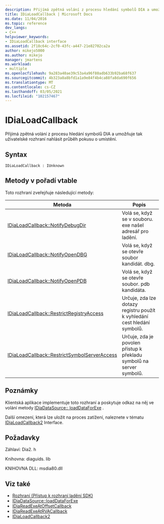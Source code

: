 ```yaml
---
description: Přijímá zpětná volání z procesu hledání symbolů DIA a umožňuje tak uživatelské rozhraní nahlásit průběh pokusu o umístění.
title: IDiaLoadCallback | Microsoft Docs
ms.date: 11/04/2016
ms.topic: reference
dev_langs:
- C++
helpviewer_keywords:
- IDiaLoadCallback interface
ms.assetid: 2f18c64c-2cf0-43fc-a447-21e82702ca2a
author: mikejo5000
ms.author: mikejo
manager: jmartens
ms.workload:
- multiple
ms.openlocfilehash: 9a283a40ae39c53a4a96f80adb633b92ba68f637
ms.sourcegitcommit: 4b323a8a8bfd1a1a9e84f4b4ca88fa8da690f656
ms.translationtype: MT
ms.contentlocale: cs-CZ
ms.lasthandoff: 03/05/2021
ms.locfileid: "102157467"
---
```

# <a name="idialoadcallback"></a>IDiaLoadCallback
Přijímá zpětná volání z procesu hledání symbolů DIA a umožňuje tak uživatelské rozhraní nahlásit průběh pokusu o umístění.

## <a name="syntax"></a>Syntax

```
IDiaLoadCallback : IUnknown
```

## <a name="methods-in-vtable-order"></a>Metody v pořadí vtable
 Toto rozhraní zveřejňuje následující metody:

|Metoda|Popis|
|------------|-----------------|
|[IDiaLoadCallback::NotifyDebugDir](../../debugger/debug-interface-access/idialoadcallback-notifydebugdir.md)|Volá se, když se v souboru. exe našel adresář pro ladění.|
|[IDiaLoadCallback::NotifyOpenDBG](../../debugger/debug-interface-access/idialoadcallback-notifyopendbg.md)|Volá se, když se otevře soubor kandidát. dbg.|
|[IDiaLoadCallback::NotifyOpenPDB](../../debugger/debug-interface-access/idialoadcallback-notifyopenpdb.md)|Volá se, když se otevře soubor. pdb kandidáta.|
|[IDiaLoadCallback::RestrictRegistryAccess](../../debugger/debug-interface-access/idialoadcallback-restrictregistryaccess.md)|Určuje, zda lze dotazy registru použít k vyhledání cest hledání symbolů.|
|[IDiaLoadCallback::RestrictSymbolServerAccess](../../debugger/debug-interface-access/idialoadcallback-restrictsymbolserveraccess.md)|Určuje, zda je povolen přístup k překladu symbolů na server symbolů.|

## <a name="remarks"></a>Poznámky
 Klientská aplikace implementuje toto rozhraní a poskytuje odkaz na něj ve volání metody [IDiaDataSource:: loadDataForExe](../../debugger/debug-interface-access/idiadatasource-loaddataforexe.md) .

 Další omezení, která lze uložit na proces zatížení, naleznete v tématu [IDiaLoadCallback2](../../debugger/debug-interface-access/idialoadcallback2.md) Interface.

## <a name="requirements"></a>Požadavky
 Záhlaví: Dia2. h

 Knihovna: diaguids. lib

 KNIHOVNA DLL: msdia80.dll

## <a name="see-also"></a>Viz také
- [Rozhraní (Přístup k rozhraní ladění SDK)](../../debugger/debug-interface-access/interfaces-debug-interface-access-sdk.md)
- [IDiaDataSource::loadDataForExe](../../debugger/debug-interface-access/idiadatasource-loaddataforexe.md)
- [IDiaReadExeAtOffsetCallback](../../debugger/debug-interface-access/idiareadexeatoffsetcallback.md)
- [IDiaReadExeAtRVACallback](../../debugger/debug-interface-access/idiareadexeatrvacallback.md)
- [IDiaLoadCallback2](../../debugger/debug-interface-access/idialoadcallback2.md)
